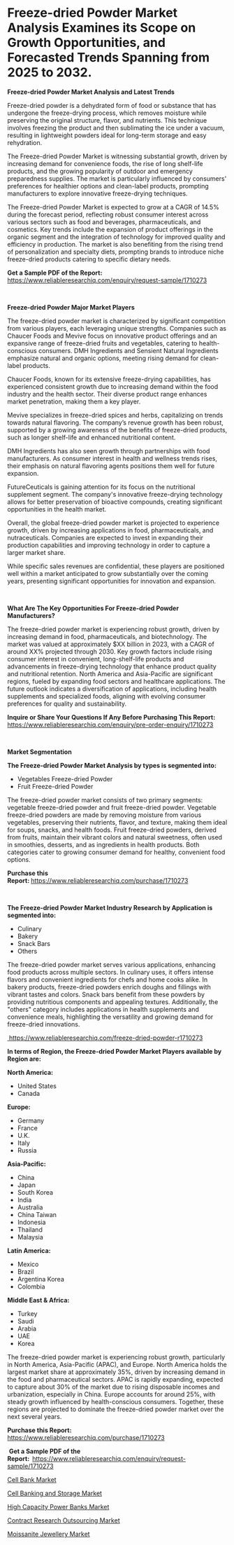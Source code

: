 <p><h1>Freeze-dried Powder Market Analysis Examines its Scope on Growth Opportunities, and Forecasted Trends Spanning from 2025 to 2032.</h1></p><p><strong>Freeze-dried Powder Market Analysis and Latest Trends</strong></p>
<p><p>Freeze-dried powder is a dehydrated form of food or substance that has undergone the freeze-drying process, which removes moisture while preserving the original structure, flavor, and nutrients. This technique involves freezing the product and then sublimating the ice under a vacuum, resulting in lightweight powders ideal for long-term storage and easy rehydration. </p><p>The Freeze-dried Powder Market is witnessing substantial growth, driven by increasing demand for convenience foods, the rise of long shelf-life products, and the growing popularity of outdoor and emergency preparedness supplies. The market is particularly influenced by consumers' preferences for healthier options and clean-label products, prompting manufacturers to explore innovative freeze-drying techniques. </p><p>The Freeze-dried Powder Market is expected to grow at a CAGR of 14.5% during the forecast period, reflecting robust consumer interest across various sectors such as food and beverages, pharmaceuticals, and cosmetics. Key trends include the expansion of product offerings in the organic segment and the integration of technology for improved quality and efficiency in production. The market is also benefiting from the rising trend of personalization and specialty diets, prompting brands to introduce niche freeze-dried products catering to specific dietary needs.</p></p>
<p><strong>Get a Sample PDF of the Report:&nbsp;</strong> <a href="https://www.reliableresearchiq.com/enquiry/request-sample/1710273?utm_campaign=1837&utm_medium=2&utm_source=Github&utm_content=ia&utm_term=27032025&utm_id=freeze-dried-powder">https://www.reliableresearchiq.com/enquiry/request-sample/1710273</a></p>
<p>&nbsp;</p>
<p><strong>Freeze-dried Powder Major Market Players</strong></p>
<p><p>The freeze-dried powder market is characterized by significant competition from various players, each leveraging unique strengths. Companies such as Chaucer Foods and Mevive focus on innovative product offerings and an expansive range of freeze-dried fruits and vegetables, catering to health-conscious consumers. DMH Ingredients and Sensient Natural Ingredients emphasize natural and organic options, meeting rising demand for clean-label products.</p><p>Chaucer Foods, known for its extensive freeze-drying capabilities, has experienced consistent growth due to increasing demand within the food industry and the health sector. Their diverse product range enhances market penetration, making them a key player.</p><p>Mevive specializes in freeze-dried spices and herbs, capitalizing on trends towards natural flavoring. The company’s revenue growth has been robust, supported by a growing awareness of the benefits of freeze-dried products, such as longer shelf-life and enhanced nutritional content.</p><p>DMH Ingredients has also seen growth through partnerships with food manufacturers. As consumer interest in health and wellness trends rises, their emphasis on natural flavoring agents positions them well for future expansion. </p><p>FutureCeuticals is gaining attention for its focus on the nutritional supplement segment. The company's innovative freeze-drying technology allows for better preservation of bioactive compounds, creating significant opportunities in the health market.</p><p>Overall, the global freeze-dried powder market is projected to experience growth, driven by increasing applications in food, pharmaceuticals, and nutraceuticals. Companies are expected to invest in expanding their production capabilities and improving technology in order to capture a larger market share. </p><p>While specific sales revenues are confidential, these players are positioned well within a market anticipated to grow substantially over the coming years, presenting significant opportunities for innovation and expansion.</p></p>
<p>&nbsp;</p>
<p><strong>What Are The Key Opportunities For Freeze-dried Powder Manufacturers?</strong></p>
<p><p>The freeze-dried powder market is experiencing robust growth, driven by increasing demand in food, pharmaceuticals, and biotechnology. The market was valued at approximately $XX billion in 2023, with a CAGR of around XX% projected through 2030. Key growth factors include rising consumer interest in convenient, long-shelf-life products and advancements in freeze-drying technology that enhance product quality and nutritional retention. North America and Asia-Pacific are significant regions, fueled by expanding food sectors and healthcare applications. The future outlook indicates a diversification of applications, including health supplements and specialized foods, aligning with evolving consumer preferences for quality and sustainability.</p></p>
<p><strong>Inquire or Share Your Questions If Any Before Purchasing This Report:</strong> <a href="https://www.reliableresearchiq.com/enquiry/pre-order-enquiry/1710273?utm_campaign=1837&utm_medium=2&utm_source=Github&utm_content=ia&utm_term=27032025&utm_id=freeze-dried-powder">https://www.reliableresearchiq.com/enquiry/pre-order-enquiry/1710273</a></p>
<p>&nbsp;</p>
<p><strong>Market Segmentation</strong></p>
<p><strong>The Freeze-dried Powder Market Analysis by types is segmented into:</strong></p>
<p><ul><li>Vegetables Freeze-dried Powder</li><li>Fruit Freeze-dried Powder</li></ul></p>
<p><p>The freeze-dried powder market consists of two primary segments: vegetable freeze-dried powder and fruit freeze-dried powder. Vegetable freeze-dried powders are made by removing moisture from various vegetables, preserving their nutrients, flavor, and texture, making them ideal for soups, snacks, and health foods. Fruit freeze-dried powders, derived from fruits, maintain their vibrant colors and natural sweetness, often used in smoothies, desserts, and as ingredients in health products. Both categories cater to growing consumer demand for healthy, convenient food options.</p></p>
<p><strong>Purchase this Report:&nbsp;</strong><a href="https://www.reliableresearchiq.com/purchase/1710273?utm_campaign=1837&utm_medium=2&utm_source=Github&utm_content=ia&utm_term=27032025&utm_id=freeze-dried-powder">https://www.reliableresearchiq.com/purchase/1710273</a></p>
<p>&nbsp;</p>
<p><strong>The Freeze-dried Powder Market Industry Research by Application is segmented into:</strong></p>
<p><ul><li>Culinary</li><li>Bakery</li><li>Snack Bars</li><li>Others</li></ul></p>
<p><p>The freeze-dried powder market serves various applications, enhancing food products across multiple sectors. In culinary uses, it offers intense flavors and convenient ingredients for chefs and home cooks alike. In bakery products, freeze-dried powders enrich doughs and fillings with vibrant tastes and colors. Snack bars benefit from these powders by providing nutritious components and appealing textures. Additionally, the "others" category includes applications in health supplements and convenience meals, highlighting the versatility and growing demand for freeze-dried innovations.</p></p>
<p><a href="https://www.reliableresearchiq.com/freeze-dried-powder-r1710273?utm_campaign=1837&utm_medium=2&utm_source=Github&utm_content=ia&utm_term=27032025&utm_id=freeze-dried-powder">&nbsp;https://www.reliableresearchiq.com/freeze-dried-powder-r1710273</a></p>
<p><strong>In terms of Region, the Freeze-dried Powder Market Players available by Region are:</strong></p>
<p>
    <p> <strong> North America: </strong>
        <ul>
            <li>United States</li>
            <li>Canada</li>
        </ul>
        </p> 
    <p> <strong> Europe: </strong>
        <ul>
            <li>Germany</li>
            <li>France</li>
            <li>U.K.</li>
            <li>Italy</li>
            <li>Russia</li>
        </ul>
        </p> 
    <p> <strong> Asia-Pacific: </strong>
        <ul>
            <li>China</li>
            <li>Japan</li>
            <li>South Korea</li>
            <li>India</li>
            <li>Australia</li>
            <li>China Taiwan</li>
            <li>Indonesia</li>
            <li>Thailand</li>
            <li>Malaysia</li>
        </ul>
        </p> 
    <p> <strong> Latin America: </strong>
        <ul>
            <li>Mexico</li>
            <li>Brazil</li>
            <li>Argentina Korea</li>
            <li>Colombia</li>
        </ul>
        </p> 
    <p> <strong> Middle East & Africa: </strong>
        <ul>
            <li>Turkey</li>
            <li>Saudi</li>
            <li>Arabia</li>
            <li>UAE</li>
            <li>Korea</li>
        </ul>
    </p>
    </p>
<p><p>The freeze-dried powder market is experiencing robust growth, particularly in North America, Asia-Pacific (APAC), and Europe. North America holds the largest market share at approximately 35%, driven by increasing demand in the food and pharmaceutical sectors. APAC is rapidly expanding, expected to capture about 30% of the market due to rising disposable incomes and urbanization, especially in China. Europe accounts for around 25%, with steady growth influenced by health-conscious consumers. Together, these regions are projected to dominate the freeze-dried powder market over the next several years.</p></p>
<p><strong>Purchase this Report: </strong><a href="https://www.reliableresearchiq.com/purchase/1710273?utm_campaign=1837&utm_medium=2&utm_source=Github&utm_content=ia&utm_term=27032025&utm_id=freeze-dried-powder">https://www.reliableresearchiq.com/purchase/1710273</a></p>
<p>&nbsp;<strong>Get a Sample PDF of the Report:&nbsp;&nbsp;</strong><a href="https://www.reliableresearchiq.com/enquiry/request-sample/1710273?utm_campaign=1837&utm_medium=2&utm_source=Github&utm_content=ia&utm_term=27032025&utm_id=freeze-dried-powder">https://www.reliableresearchiq.com/enquiry/request-sample/1710273</a></p>
<p><strong></strong></p>
<p><p><a href="https://github.com/izetajhazuga/Market-Research-Report-List-1/blob/main/cell-bank-market.md?utm_campaign=1837&utm_medium=2&utm_source=Github&utm_content=ia&utm_term=27032025&utm_id=freeze-dried-powder">Cell Bank Market</a></p><p><a href="https://github.com/Mayankdeswa/Market-Research-Report-List-1/blob/main/cell-banking-and-storage-market.md?utm_campaign=1837&utm_medium=2&utm_source=Github&utm_content=ia&utm_term=27032025&utm_id=freeze-dried-powder">Cell Banking and Storage Market</a></p><p><a href="https://github.com/mafuzakirju/Market-Research-Report-List-1/blob/main/high-capacity-power-banks-market.md?utm_campaign=1837&utm_medium=2&utm_source=Github&utm_content=ia&utm_term=27032025&utm_id=freeze-dried-powder">High Capacity Power Banks Market</a></p><p><a href="https://github.com/keolalelekr8/Market-Research-Report-List-1/blob/main/contract-research-outsourcing-market.md?utm_campaign=1837&utm_medium=2&utm_source=Github&utm_content=ia&utm_term=27032025&utm_id=freeze-dried-powder">Contract Research Outsourcing Market</a></p><p><a href="https://github.com/cherrivacius/Market-Research-Report-List-1/blob/main/moissanite-jewellery-market.md?utm_campaign=1837&utm_medium=2&utm_source=Github&utm_content=ia&utm_term=27032025&utm_id=freeze-dried-powder">Moissanite Jewellery Market</a></p></p>